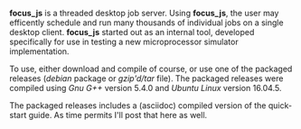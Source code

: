 **focus_js** is a threaded desktop job server. Using **focus_js**, the user may
efficently schedule and run many thousands of individual jobs on a single
desktop client. **focus_js** started out as an internal tool, developed specifically
for use in testing a new microprocessor simulator implementation.

To use, either download and compile of course, or use one of the packaged releases (*debian* package or *gzip'd/tar* file). The packaged releases were compiled using *Gnu G++* version 5.4.0 and *Ubuntu Linux* version 16.04.5.

The packaged releases includes a (asciidoc) compiled version of the quick-start guide. As time permits I'll post that here as well.
